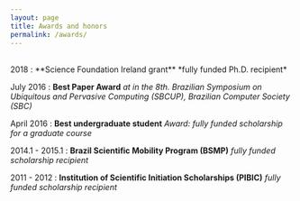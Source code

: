 ```yaml
---
layout: page
title: Awards and honors
permalink: /awards/
---
```

<br>
2018
:   **Science Foundation Ireland grant** *fully funded Ph.D. recipient*

July 2016
:   **Best Paper Award** *at in the 8th. Brazilian Symposium on Ubiquitous and Pervasive Computing (SBCUP),  Brazilian Computer Society (SBC)*   

April 2016
:   **Best undergraduate student** *Award: fully funded scholarship for a graduate course*

2014.1 - 2015.1
:   **Brazil Scientific Mobility Program (BSMP)** *fully funded scholarship recipient*

2011 - 2012
:   **Institution of Scientific Initiation Scholarships (PIBIC)** *fully funded scholarship recipient*
